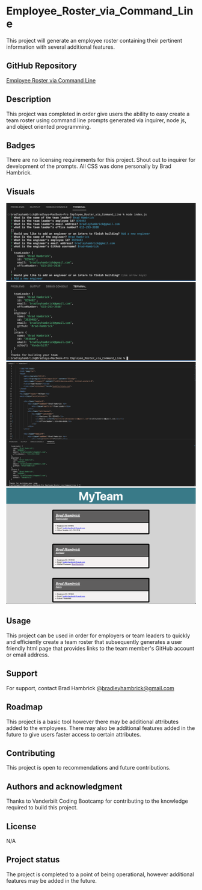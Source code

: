 # Employee_Roster_via_Command_Line
This project will generate an employee roster containing their pertinent information with several additional features.

## GitHub Repository
[Employee Roster via Command Line](https://brad-hambrick.github.io/Random_Password_Generator/)

## Description
This project was completed in order give users the ability to easy create a team roster using command line prompts generated via inquirer, node js, and object oriented programming.  

## Badges
There are no licensing requirements for this project.  Shout out to inquirer for development of the prompts.  All CSS was done personally by Brad Hambrick.

## Visuals
![Website Images](./media/roster1.png)
![Website Images](./media/roster2.png)
![Website Images](./media/roster3.png)
![Website Images](./media/roster4.png)


## Usage
This project can be used in order for employers or team leaders to quickly and efficiently create a team roster that subsequently generates a user friendly html page that provides links to the team member's GitHub account or email address.  

## Support
For support, contact Brad Hambrick @<a href="mailto:bradleyhambrick@gmail.com">bradleyhambrick@gmail.com</a>

## Roadmap
This project is a basic tool however there may be additional attributes added to the employees.  There may also be additional features added in the future to give users faster access to certain attributes.    

## Contributing
This project is open to recommendations and future contributions.

## Authors and acknowledgment
Thanks to Vanderbilt Coding Bootcamp for contributing to the knowledge required to build this project.

## License
N/A 

## Project status
The project is completed to a point of being operational, however additional features may be added in the future.  
